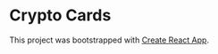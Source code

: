 # Crypto Cards

This project was bootstrapped with [Create React App](https://github.com/facebook/create-react-app).
